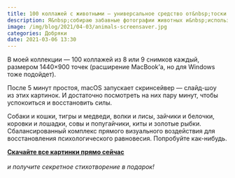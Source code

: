 ```yaml
---
title: 100 коллажей с животными — универсальное средство от&nbsp;тоски и&nbsp;усталости
description: Я&nbsp;собираю забавные фотографии животных и&nbsp;использую собранный из&nbsp;них скринсейвер для поднятия настроения.
image: /img/blog/2021/04-03/animals-screensaver.jpg
categories: Добряки
date: 2021-03-06 13:30
---
```

<p>В&nbsp;моей коллекции&nbsp;— 100&nbsp;коллажей из&nbsp;8&nbsp;или 9&nbsp;снимков каждый, размером 1440×900 точек (расширение MacBook’а, но&nbsp;для Windows тоже подойдет).</p>
<p>После 5&nbsp;минут простоя, macOS запускает скринсейвер&nbsp;— слайд-шоу из&nbsp;этих картинок. И&nbsp;достаточно посмотреть на&nbsp;них пару минут, чтобы успокоиться и&nbsp;восстановить силы.</p>
<p>Собаки и&nbsp;кошки, тигры и&nbsp;медведи, волки и&nbsp;лисы, зайчики и&nbsp;белочки, коровки и&nbsp;лошадки, совы и&nbsp;попугайчики, киты и&nbsp;золотые рыбки. Сбалансированный комплекс прямого визуального воздействия для восстановления психологического равновесия. Попробуйте как-нибудь.</p>
<p>
  <a class="btn is-2ry" href="https://www.dropbox.com/s/dlb8s5b1blorzw6/animal-screensaver.zip?dl=1" download>
    <b>Скачайте <span class="d-none d-sm-inline">все картинки</span> прямо сейчас</b>
  </a>
  <br><br>
  <em>и&nbsp;получите секретное стихотворение в&nbsp;подарок!</em>
</p>
